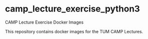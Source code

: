 # camp_lecture_exercise_python3
CAMP Lecture Exercise Docker Images

This repository contains docker images for the TUM CAMP Lectures.
